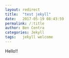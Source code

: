 ```yaml
---
layout: redirect
title:  "test jekyll"
date:   2017-05-19 08:43:59
permalink: /:title
author: Ben Centra
categories: Jekyll
tags:	jekyll welcome
---
```


Hello!!
